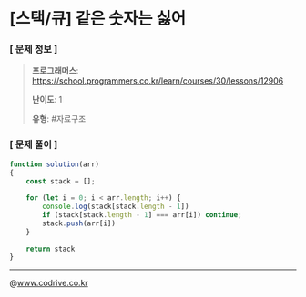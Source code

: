 # [스택/큐] 같은 숫자는 싫어

### [ 문제 정보 ]
> **프로그래머스**: https://school.programmers.co.kr/learn/courses/30/lessons/12906
> 
> **난이도**: 1
>
> **유형**: #자료구조


### [ 문제 풀이 ]
```JavaScript
function solution(arr)
{
    const stack = [];
    
    for (let i = 0; i < arr.length; i++) {
        console.log(stack[stack.length - 1])
        if (stack[stack.length - 1] === arr[i]) continue;
        stack.push(arr[i])
    }
    
    return stack
}
```


---
@www.codrive.co.kr